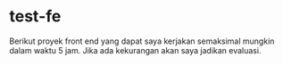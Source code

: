 # test-fe

Berikut proyek front end yang dapat saya kerjakan semaksimal mungkin dalam waktu 5 jam.
Jika ada kekurangan akan saya jadikan evaluasi.
